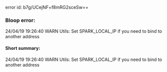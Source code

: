 error id: b7g/UCejNF+f8mRG2sceSw==
### Bloop error:

24/04/19 19:26:40 WARN Utils: Set SPARK_LOCAL_IP if you need to bind to another address
#### Short summary: 

24/04/19 19:26:40 WARN Utils: Set SPARK_LOCAL_IP if you need to bind to another address